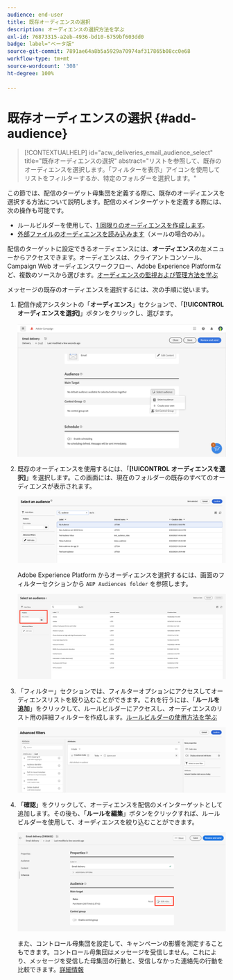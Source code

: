 ```yaml
---
audience: end-user
title: 既存オーディエンスの選択
description: オーディエンスの選択方法を学ぶ
exl-id: 76873315-a2eb-4936-bd10-6759bf603dd0
badge: label="ベータ版"
source-git-commit: 7891ae64a8b5a5929a70974af317865b08cc0e68
workflow-type: tm+mt
source-wordcount: '308'
ht-degree: 100%

---
```



# 既存オーディエンスの選択 {#add-audience}

>[!CONTEXTUALHELP]
>id="acw_deliveries_email_audience_select"
>title="既存オーディエンスの選択"
>abstract="リストを参照して、既存のオーディエンスを選択します。「フィルターを表示」アイコンを使用してリストをフィルターするか、特定のフォルダーを選択します。"

この節では、配信のターゲット母集団を定義する際に、既存のオーディエンスを選択する方法について説明します。配信のメインターゲットを定義する際には、次の操作も可能です。

* ルールビルダーを使用して、[1 回限りのオーディエンスを作成します](one-time-audience.md)。
* [外部ファイルのオーディエンスを読み込みます](file-audience.md)（メールの場合のみ）。

配信のターゲットに設定できるオーディエンスには、**オーディエンス**&#x200B;の左メニューからアクセスできます。オーディエンスは、クライアントコンソール、Campaign Web オーディエンスワークフロー、Adobe Experience Platformなど、複数のソースから選びます。[オーディエンスの監視および管理方法を学ぶ](manage-audience.md)

メッセージの既存のオーディエンスを選択するには、次の手順に従います。

1. 配信作成アシスタントの「**オーディエンス**」セクションで、「**[!UICONTROL オーディエンスを選択]**」ボタンをクリックし、選びます。

   ![](assets/create-audience.png)

1. 既存のオーディエンスを使用するには、「**[!UICONTROL オーディエンスを選択]**」を選択します。この画面には、現在のフォルダーの既存のすべてのオーディエンスが表示されます。

   ![](assets/create-audience2.png)

   Adobe Experience Platform からオーディエンスを選択するには、画面のフィルターセクションから `AEP Audiences folder` を参照します。

   ![](assets/select-audience-folder.png)

1. 「フィルター」セクションでは、フィルターオプションにアクセスしてオーディエンスリストを絞り込むことができます。これを行うには、「**ルールを追加**」をクリックして、ルールビルダーにアクセスし、オーディエンスのリスト用の詳細フィルターを作成します。[ルールビルダーの使用方法を学ぶ](../query/query-modeler-overview.md)

   ![](assets/create-audience4.png)

1. 「**確認**」をクリックして、オーディエンスを配信のメインターゲットとして追加します。その後も、「**ルールを編集**」ボタンをクリックすれば、ルールビルダーを使用して、オーディエンスを絞り込むことができます。

   ![](assets/refine-audience.png)

   また、コントロール母集団を設定して、キャンペーンの影響を測定することもできます。コントロール母集団はメッセージを受信しません。これにより、メッセージを受信した母集団の行動と、受信しなかった連絡先の行動を比較できます。[詳細情報](control-group.md)
